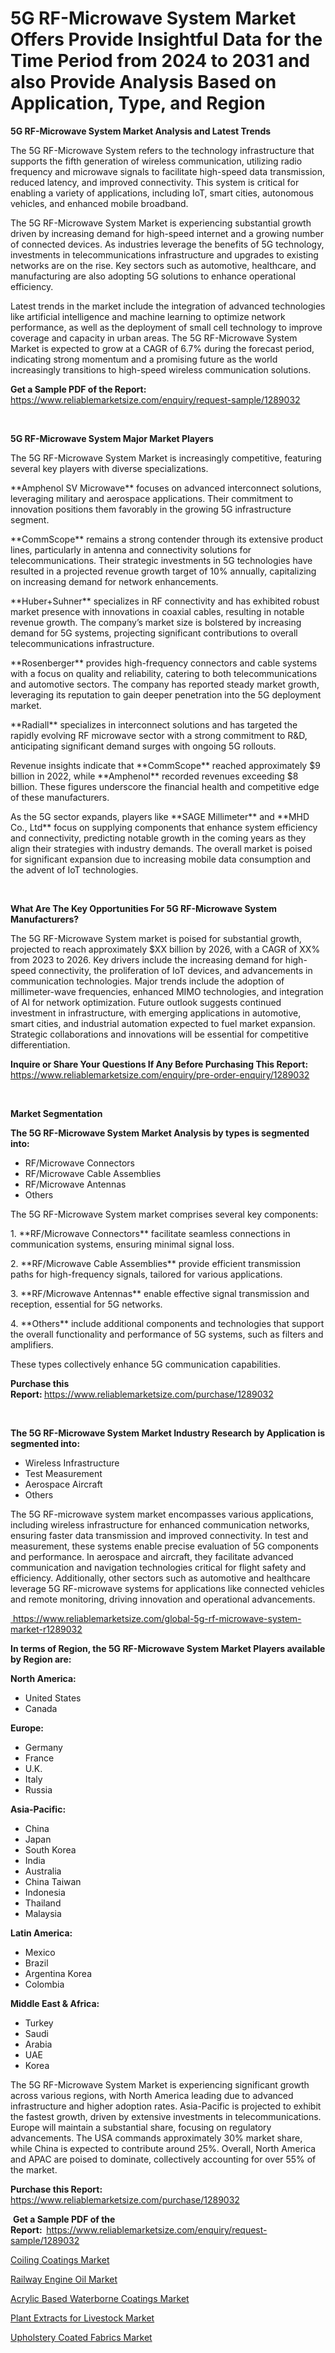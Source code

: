 <p><h1>5G RF-Microwave System Market Offers Provide Insightful Data for the Time Period from 2024 to 2031 and also Provide Analysis Based on Application, Type, and Region</h1></p><p><strong>5G RF-Microwave System Market Analysis and Latest Trends</strong></p>
<p><p>The 5G RF-Microwave System refers to the technology infrastructure that supports the fifth generation of wireless communication, utilizing radio frequency and microwave signals to facilitate high-speed data transmission, reduced latency, and improved connectivity. This system is critical for enabling a variety of applications, including IoT, smart cities, autonomous vehicles, and enhanced mobile broadband.</p><p>The 5G RF-Microwave System Market is experiencing substantial growth driven by increasing demand for high-speed internet and a growing number of connected devices. As industries leverage the benefits of 5G technology, investments in telecommunications infrastructure and upgrades to existing networks are on the rise. Key sectors such as automotive, healthcare, and manufacturing are also adopting 5G solutions to enhance operational efficiency.</p><p>Latest trends in the market include the integration of advanced technologies like artificial intelligence and machine learning to optimize network performance, as well as the deployment of small cell technology to improve coverage and capacity in urban areas. The 5G RF-Microwave System Market is expected to grow at a CAGR of 6.7% during the forecast period, indicating strong momentum and a promising future as the world increasingly transitions to high-speed wireless communication solutions.</p></p>
<p><strong>Get a Sample PDF of the Report:&nbsp;</strong> <a href="https://www.reliablemarketsize.com/enquiry/request-sample/1289032?utm_campaign=1564&utm_medium=2&utm_source=Github&utm_content=ia&utm_term=26102024&utm_id=5g-rf-microwave-system">https://www.reliablemarketsize.com/enquiry/request-sample/1289032</a></p>
<p>&nbsp;</p>
<p><strong>5G RF-Microwave System Major Market Players</strong></p>
<p><p>The 5G RF-Microwave System Market is increasingly competitive, featuring several key players with diverse specializations.</p><p>**Amphenol SV Microwave** focuses on advanced interconnect solutions, leveraging military and aerospace applications. Their commitment to innovation positions them favorably in the growing 5G infrastructure segment.</p><p>**CommScope** remains a strong contender through its extensive product lines, particularly in antenna and connectivity solutions for telecommunications. Their strategic investments in 5G technologies have resulted in a projected revenue growth target of 10% annually, capitalizing on increasing demand for network enhancements.</p><p>**Huber+Suhner** specializes in RF connectivity and has exhibited robust market presence with innovations in coaxial cables, resulting in notable revenue growth. The company’s market size is bolstered by increasing demand for 5G systems, projecting significant contributions to overall telecommunications infrastructure.</p><p>**Rosenberger** provides high-frequency connectors and cable systems with a focus on quality and reliability, catering to both telecommunications and automotive sectors. The company has reported steady market growth, leveraging its reputation to gain deeper penetration into the 5G deployment market.</p><p>**Radiall** specializes in interconnect solutions and has targeted the rapidly evolving RF microwave sector with a strong commitment to R&D, anticipating significant demand surges with ongoing 5G rollouts.</p><p>Revenue insights indicate that **CommScope** reached approximately $9 billion in 2022, while **Amphenol** recorded revenues exceeding $8 billion. These figures underscore the financial health and competitive edge of these manufacturers.</p><p>As the 5G sector expands, players like **SAGE Millimeter** and **MHD Co., Ltd** focus on supplying components that enhance system efficiency and connectivity, predicting notable growth in the coming years as they align their strategies with industry demands. The overall market is poised for significant expansion due to increasing mobile data consumption and the advent of IoT technologies.</p></p>
<p>&nbsp;</p>
<p><strong>What Are The Key Opportunities For 5G RF-Microwave System Manufacturers?</strong></p>
<p><p>The 5G RF-Microwave System market is poised for substantial growth, projected to reach approximately $XX billion by 2026, with a CAGR of XX% from 2023 to 2026. Key drivers include the increasing demand for high-speed connectivity, the proliferation of IoT devices, and advancements in communication technologies. Major trends include the adoption of millimeter-wave frequencies, enhanced MIMO technologies, and integration of AI for network optimization. Future outlook suggests continued investment in infrastructure, with emerging applications in automotive, smart cities, and industrial automation expected to fuel market expansion. Strategic collaborations and innovations will be essential for competitive differentiation.</p></p>
<p><strong>Inquire or Share Your Questions If Any Before Purchasing This Report:</strong> <a href="https://www.reliablemarketsize.com/enquiry/pre-order-enquiry/1289032?utm_campaign=1564&utm_medium=2&utm_source=Github&utm_content=ia&utm_term=26102024&utm_id=5g-rf-microwave-system">https://www.reliablemarketsize.com/enquiry/pre-order-enquiry/1289032</a></p>
<p>&nbsp;</p>
<p><strong>Market Segmentation</strong></p>
<p><strong>The 5G RF-Microwave System Market Analysis by types is segmented into:</strong></p>
<p><ul><li>RF/Microwave Connectors</li><li>RF/Microwave Cable Assemblies</li><li>RF/Microwave Antennas</li><li>Others</li></ul></p>
<p><p>The 5G RF-Microwave System market comprises several key components: </p><p>1. **RF/Microwave Connectors** facilitate seamless connections in communication systems, ensuring minimal signal loss. </p><p>2. **RF/Microwave Cable Assemblies** provide efficient transmission paths for high-frequency signals, tailored for various applications. </p><p>3. **RF/Microwave Antennas** enable effective signal transmission and reception, essential for 5G networks. </p><p>4. **Others** include additional components and technologies that support the overall functionality and performance of 5G systems, such as filters and amplifiers. </p><p>These types collectively enhance 5G communication capabilities.</p></p>
<p><strong>Purchase this Report:&nbsp;</strong><a href="https://www.reliablemarketsize.com/purchase/1289032?utm_campaign=1564&utm_medium=2&utm_source=Github&utm_content=ia&utm_term=26102024&utm_id=5g-rf-microwave-system">https://www.reliablemarketsize.com/purchase/1289032</a></p>
<p>&nbsp;</p>
<p><strong>The 5G RF-Microwave System Market Industry Research by Application is segmented into:</strong></p>
<p><ul><li>Wireless Infrastructure</li><li>Test Measurement</li><li>Aerospace Aircraft</li><li>Others</li></ul></p>
<p><p>The 5G RF-microwave system market encompasses various applications, including wireless infrastructure for enhanced communication networks, ensuring faster data transmission and improved connectivity. In test and measurement, these systems enable precise evaluation of 5G components and performance. In aerospace and aircraft, they facilitate advanced communication and navigation technologies critical for flight safety and efficiency. Additionally, other sectors such as automotive and healthcare leverage 5G RF-microwave systems for applications like connected vehicles and remote monitoring, driving innovation and operational advancements.</p></p>
<p><a href="https://www.reliablemarketsize.com/global-5g-rf-microwave-system-market-r1289032?utm_campaign=1564&utm_medium=2&utm_source=Github&utm_content=ia&utm_term=26102024&utm_id=5g-rf-microwave-system">&nbsp;https://www.reliablemarketsize.com/global-5g-rf-microwave-system-market-r1289032</a></p>
<p><strong>In terms of Region, the 5G RF-Microwave System Market Players available by Region are:</strong></p>
<p>
    <p> <strong> North America: </strong>
        <ul>
            <li>United States</li>
            <li>Canada</li>
        </ul>
        </p> 
    <p> <strong> Europe: </strong>
        <ul>
            <li>Germany</li>
            <li>France</li>
            <li>U.K.</li>
            <li>Italy</li>
            <li>Russia</li>
        </ul>
        </p> 
    <p> <strong> Asia-Pacific: </strong>
        <ul>
            <li>China</li>
            <li>Japan</li>
            <li>South Korea</li>
            <li>India</li>
            <li>Australia</li>
            <li>China Taiwan</li>
            <li>Indonesia</li>
            <li>Thailand</li>
            <li>Malaysia</li>
        </ul>
        </p> 
    <p> <strong> Latin America: </strong>
        <ul>
            <li>Mexico</li>
            <li>Brazil</li>
            <li>Argentina Korea</li>
            <li>Colombia</li>
        </ul>
        </p> 
    <p> <strong> Middle East & Africa: </strong>
        <ul>
            <li>Turkey</li>
            <li>Saudi</li>
            <li>Arabia</li>
            <li>UAE</li>
            <li>Korea</li>
        </ul>
    </p>
    </p>
<p><p>The 5G RF-Microwave System Market is experiencing significant growth across various regions, with North America leading due to advanced infrastructure and higher adoption rates. Asia-Pacific is projected to exhibit the fastest growth, driven by extensive investments in telecommunications. Europe will maintain a substantial share, focusing on regulatory advancements. The USA commands approximately 30% market share, while China is expected to contribute around 25%. Overall, North America and APAC are poised to dominate, collectively accounting for over 55% of the market.</p></p>
<p><strong>Purchase this Report: </strong><a href="https://www.reliablemarketsize.com/purchase/1289032?utm_campaign=1564&utm_medium=2&utm_source=Github&utm_content=ia&utm_term=26102024&utm_id=5g-rf-microwave-system">https://www.reliablemarketsize.com/purchase/1289032</a></p>
<p>&nbsp;<strong>Get a Sample PDF of the Report:&nbsp;&nbsp;</strong><a href="https://www.reliablemarketsize.com/enquiry/request-sample/1289032?utm_campaign=1564&utm_medium=2&utm_source=Github&utm_content=ia&utm_term=26102024&utm_id=5g-rf-microwave-system">https://www.reliablemarketsize.com/enquiry/request-sample/1289032</a></p>
<p><strong></strong></p>
<p><p><a href="https://www.linkedin.com/pulse/global-coiling-coatings-market-trends-analysis-future-growth-kfbrc?utm_campaign=1564&utm_medium=2&utm_source=Github&utm_content=ia&utm_term=26102024&utm_id=5g-rf-microwave-system">Coiling Coatings Market</a></p><p><a href="https://www.linkedin.com/pulse/pulse-railway-engine-oil-rhythms-change-market-resonance-2024-2031-g7xyf?utm_campaign=1564&utm_medium=2&utm_source=Github&utm_content=ia&utm_term=26102024&utm_id=5g-rf-microwave-system">Railway Engine Oil Market</a></p><p><a href="https://www.linkedin.com/pulse/global-acrylic-based-waterborne-coatings-market-analysis-trends-ulnac?utm_campaign=1564&utm_medium=2&utm_source=Github&utm_content=ia&utm_term=26102024&utm_id=5g-rf-microwave-system">Acrylic Based Waterborne Coatings Market</a></p><p><a href="https://www.linkedin.com/pulse/top-trends-transforming-plant-extracts-livestock-market-2024-auatc?utm_campaign=1564&utm_medium=2&utm_source=Github&utm_content=ia&utm_term=26102024&utm_id=5g-rf-microwave-system">Plant Extracts for Livestock Market</a></p><p><a href="https://www.linkedin.com/pulse/upholstery-coated-fabrics-market-dynamics-application-types-emerging-u9qqc?utm_campaign=1564&utm_medium=2&utm_source=Github&utm_content=ia&utm_term=26102024&utm_id=5g-rf-microwave-system">Upholstery Coated Fabrics Market</a></p></p>